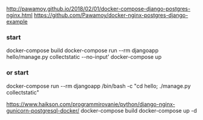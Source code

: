 http://pawamoy.github.io/2018/02/01/docker-compose-django-postgres-nginx.html
https://github.com/Pawamoy/docker-nginx-postgres-django-example
### start
docker-compose build
docker-compose run --rm djangoapp hello/manage.py collectstatic --no-input'
docker-compose up
### or start
docker-compose run --rm djangoapp /bin/bash -c "cd hello; ./manage.py collectstatic"


https://www.haikson.com/programmirovanie/python/django-nginx-gunicorn-postgresql-docker/
docker-compose build
docker-compose up -d
